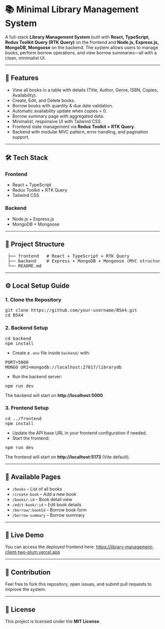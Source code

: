 <h1>📚 Minimal Library Management System</h1>

<p>
A full-stack <strong>Library Management System</strong> built with 
<b>React, TypeScript, Redux Toolkit Query (RTK Query)</b> on the frontend 
and <b>Node.js, Express.js, MongoDB, Mongoose</b> on the backend.  
The system allows users to manage books, perform borrow operations, 
and view borrow summaries—all with a clean, minimalist UI.
</p>

<hr/>

<h2>🚀 Features</h2>
<ul>
  <li>View all books in a table with details (Title, Author, Genre, ISBN, Copies, Availability).</li>
  <li>Create, Edit, and Delete books.</li>
  <li>Borrow books with quantity & due date validation.</li>
  <li>Automatic availability update when copies = 0.</li>
  <li>Borrow summary page with aggregated data.</li>
  <li>Minimalist, responsive UI with Tailwind CSS.</li>
  <li>Frontend state management via <b>Redux Toolkit + RTK Query</b>.</li>
  <li>Backend with modular MVC pattern, error handling, and pagination support.</li>
</ul>

<hr/>

<h2>🛠️ Tech Stack</h2>

<h3>Frontend</h3>
<ul>
  <li>React + TypeScript</li>
  <li>Redux Toolkit + RTK Query</li>
  <li>Tailwind CSS</li>
</ul>

<h3>Backend</h3>
<ul>
  <li>Node.js + Express.js</li>
  <li>MongoDB + Mongoose</li>
</ul>

<hr/>

<h2>📂 Project Structure</h2>

<pre>
 ├── frontend   # React + TypeScript + RTK Query
 ├── backend    # Express + MongoDB + Mongoose (MVC structured)
 └── README.md
</pre>

<hr/>

<h2>⚙️ Local Setup Guide</h2>

<h3>1. Clone the Repository</h3>
<pre>
git clone https://github.com/your-username/B5A4.git
cd B5A4
</pre>

<h3>2. Backend Setup</h3>
<pre>
cd backend
npm install
</pre>

- Create a <code>.env</code> file inside <code>backend/</code> with:
<pre>
PORT=5000
MONGO_URI=mongodb://localhost:27017/librarydb
</pre>

- Run the backend server:
<pre>
npm run dev
</pre>
The backend will start on <b>http://localhost:5000</b>.

<h3>3. Frontend Setup</h3>
<pre>
cd ../frontend
npm install
</pre>

- Update the API base URL in your frontend configuration if needed.
- Start the frontend:
<pre>
npm run dev
</pre>
The frontend will start on <b>http://localhost:5173</b> (Vite default).

<hr/>

<h2>📑 Available Pages</h2>
<ul>
  <li><code>/books</code> – List of all books</li>
  <li><code>/create-book</code> – Add a new book</li>
  <li><code>/books/:id</code> – Book detail view</li>
  <li><code>/edit-book/:id</code> – Edit book details</li>
  <li><code>/borrow/:bookId</code> – Borrow book form</li>
  <li><code>/borrow-summary</code> – Borrow summary</li>
</ul>

<hr/>


<h2>🔗 Live Demo</h2>
<p>
You can access the deployed frontend here:  
<a href="https://library-management-client-two-plum.vercel.app" target="_blank">
https://library-management-client-two-plum.vercel.app
</a>
</p>

<hr/>

<h2>🤝 Contribution</h2>
<p>
Feel free to fork this repository, open issues, and submit pull requests 
to improve the system.
</p>

<hr/>

<h2>📜 License</h2>
<p>
This project is licensed under the <b>MIT License</b>.
</p>

